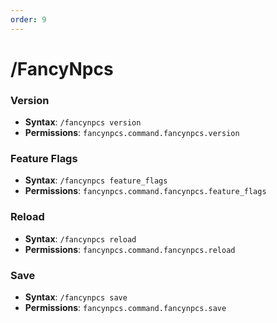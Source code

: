 ```yaml
---
order: 9
---
```


# /FancyNpcs

### Version

- **Syntax**:  `/fancynpcs version`
- **Permissions**: `fancynpcs.command.fancynpcs.version`

### Feature Flags

- **Syntax**:  `/fancynpcs feature_flags`
- **Permissions**: `fancynpcs.command.fancynpcs.feature_flags`

### Reload

- **Syntax**:  `/fancynpcs reload`
- **Permissions**: `fancynpcs.command.fancynpcs.reload`

### Save

- **Syntax**:  `/fancynpcs save`
- **Permissions**: `fancynpcs.command.fancynpcs.save`